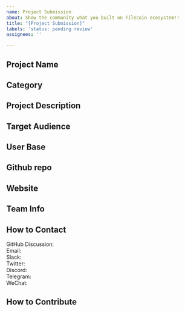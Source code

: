 ```yaml
---
name: Project Submission
about: Show the community what you built on Filecoin ecosystem!!
title: "[Project Submission]"
labels: 'status: pending review'
assignees: ''

---
```


## Project Name <!-- Add your project name here.-->
<!-- Add you project logo here if available-->

## Category 
<!--developer tooling, application, wallet, infrastructure, etc-->

## Project Description
<!--Describe your project in a few sentences. -->

## Target Audience
<!--Describe who will be your project's users-->

## User Base
<!--How many users do you have right now?-->

## Github repo
<!--Attach a link to your GitHub repo if it's OSS-->

## Website
<!--Link your website if available-->

## Team Info
<!-- Introduce your amazing team - how many team members are working on this project and who are they?-->

## How to Contact
GitHub Discussion: <!--Start a disucssion with the community here: https://github.com/filecoin-project/community/discussions/new and attach the link!-->  
Email:  
Slack:  
Twitter:  
Discord:  
Telegram:  
WeChat:  

## How to Contribute
<!--How can the community contribute to your project?-->

